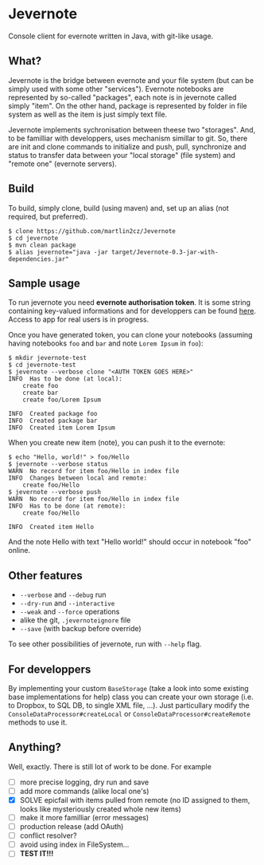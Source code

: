 # Jevernote
Console client for evernote written in Java, with git-like usage.

## What?

Jevernote is the bridge between evernote and your file system (but can be simply used with some other "services"). Evernote notebooks are represented by so-called "packages", each note is in jevernote called simply "item". On the other hand, package is represented by folder in file system as well as the item is just simply text file.

Jevernote implements sychronisation between theese two "storages". And, to be familliar with developpers, uses mechanism simillar to git. So, there are init and clone commands to initialize and push, pull, synchronize and status to transfer data between your "local storage" (file system) and "remote one" (evernote servers). 

## Build
To build, simply clone, build (using maven) and, set up an alias (not required, but preferred).

    $ clone https://github.com/martlin2cz/Jevernote
    $ cd jevernote
    $ mvn clean package
    $ alias jevernote="java -jar target/Jevernote-0.3-jar-with-dependencies.jar"

## Sample usage
To run jevernote you need __evernote authorisation token__. It is some string containing key-valued informations and for developpers can be found [here](https://www.evernote.com/api/DeveloperToken.action). Access to app for real users is in progress.

Once you have generated token, you can clone your notebooks (assuming having notebooks `foo` and `bar` and note `Lorem Ipsum` in `foo`):

    $ mkdir jevernote-test
    $ cd jevernote-test
    $ jevernote --verbose clone "<AUTH TOKEN GOES HERE>"
    INFO  Has to be done (at local):
    	create foo
    	create bar
    	create foo/Lorem Ipsum
     
    INFO  Created package foo 
    INFO  Created package bar 
    INFO  Created item Lorem Ipsum 
    
When you create new item (note), you can push it to the evernote:

    $ echo "Hello, world!" > foo/Hello
    $ jevernote --verbose status
    WARN  No record for item foo/Hello in index file 
    INFO  Changes between local and remote:
    	create foo/Hello
    $ jevernote --verbose push
    WARN  No record for item foo/Hello in index file 
    INFO  Has to be done (at remote):
    	create foo/Hello
    
    INFO  Created item Hello 
      
And the note Hello with text "Hello world!" should occur in notebook "foo" online.


## Other features

 - `--verbose` and `--debug` run
 - `--dry-run` and `--interactive`
 - `--weak` and `--force` operations
 - alike the git, `.jevernoteignore` file
 - `--save` (with backup before override)

To see other possibilities of jevernote, run with `--help` flag.

## For developpers

By implementing your custom `BaseStorage` (take a look into some existing base implementations for help) class you can create your own storage (i.e. to Dropbox, to SQL DB, to single XML file, ...). Just particullary modify the `ConsoleDataProcessor#createLocal` or `ConsoleDataProcessor#createRemote` methods to use it. 

## Anything?

Well, exactly. There is still lot of work to be done. For example

 - [ ] more precise logging, dry run and save
 - [ ] add more commands (alike local one's)
 - [x] SOLVE epicfail with items pulled from remote (no ID assigned to them, looks like mysteriously created whole new items)
 - [ ] make it more familliar (error messages)
 - [ ] production release (add OAuth)
 - [ ] conflict resolver?
 - [ ] avoid using index in FileSystem...
 - [ ] __TEST IT!!!__
